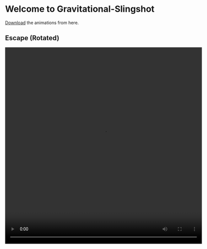 # Welcome to Gravitational-Slingshot

[Download](https://github.com/samcochran/Gravitational-Slingshot/tree/master/Animations) the animations from here.

## Escape (Rotated)
<video width="640" height="640" controls>
<source src="Animations/escape_rotated.mp4" type="video/mp4">
Your browser doesn't support this video
</video>




